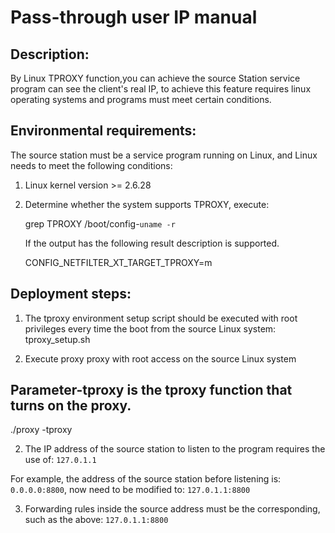 # Pass-through user IP manual

## Description:

By Linux TPROXY function,you can achieve the source Station service program can see the client's real IP, to achieve this feature requires linux operating systems and programs must meet certain conditions.

## Environmental requirements:

The source station must be a service program running on Linux, and Linux needs to meet the following conditions:

1. Linux kernel version >= 2.6.28

2. Determine whether the system supports TPROXY, execute:

    grep TPROXY /boot/config-`uname -r`

    If the output has the following result description is supported.

    CONFIG_NETFILTER_XT_TARGET_TPROXY=m

## Deployment steps:

1. The tproxy environment setup script should be executed with root privileges every time the boot from the source Linux system: tproxy_setup.sh

2. Execute proxy proxy with root access on the source Linux system

## Parameter-tproxy is the tproxy function that turns on the proxy.

./proxy -tproxy

2. The IP address of the source station to listen to the program requires the use of: `127.0.1.1`

For example, the address of the source station before listening is: `0.0.0.0:8800`, now need to be modified to: `127.0.1.1:8800`

3. Forwarding rules inside the source address must be the corresponding, such as the above: `127.0.1.1:8800`
